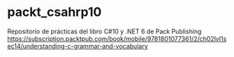 # packt_csahrp10
Repositorio de prácticas del libro C#10 y .NET 6 de Pack Publishing
https://subscription.packtpub.com/book/mobile/9781801077361/2/ch02lvl1sec14/understanding-c-grammar-and-vocabulary
